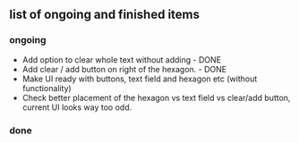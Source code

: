 ## list of ongoing and finished items
### ongoing
- Add option to clear whole text without adding - DONE
- Add clear / add button on right of the hexagon. - DONE
- Make UI ready with buttons, text field and hexagon etc (without functionality) 
- Check better placement of the hexagon vs text field vs clear/add button, current UI looks way too odd.

### done